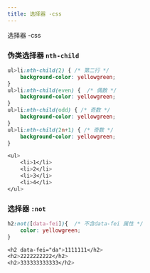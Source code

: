```yaml
---
title: 选择器 -css
---
```

选择器 -css  

### 伪类选择器 `nth-child`

```css
ul>li:nth-child(2) { /* 第二行 */
    background-color: yellowgreen;
}
ul>li:nth-child(even) {  /* 偶数 */
    background-color: yellowgreen;
}
ul>li:nth-child(odd) { /* 奇数 */
    background-color: yellowgreen;
}
ul>li:nth-child(2n+1) { /* 奇数 */
    background-color: yellowgreen;
}

<ul>
    <li>1</li>
    <li>2</li>
    <li>3</li>
    <li>4</li>
</ul>
```

### 选择器 `:not`

```css
h2:not([data-fei]){  /* 不含data-fei 属性 */
    color: yellowgreen;
}

<h2 data-fei="da">1111111</h2>
<h2>2222222222</h2>
<h2>333333333333</h2>
```































